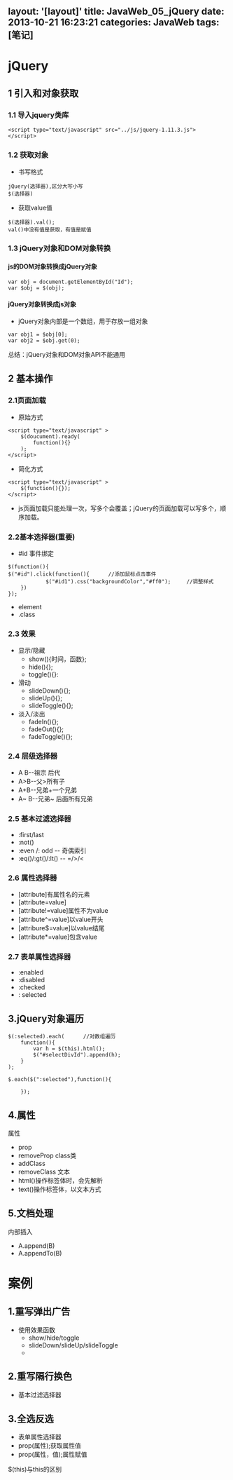 layout: '[layout]'
title: JavaWeb_05_jQuery
date: 2013-10-21 16:23:21
categories: JavaWeb
tags: [笔记]
---
# jQuery
## 1 引入和对象获取
### 1.1 导入jquery类库

```
<script type="text/javascript" src="../js/jquery-1.11.3.js">
</script>
```
### 1.2 获取对象
- 书写格式

```
jQuery(选择器),区分大写小写
$(选择器)
```
- 获取value值

```
$(选择器).val();
val()中没有值是获取，有值是赋值
```

<!-- more -->
### 1.3 jQuery对象和DOM对象转换
####  js的DOM对象转换成jQuery对象

```
var obj = document.getElementById("Id");
var $obj = $(obj);
```
#### jQuery对象转换成js对象
- jQuery对象内部是一个数组，用于存放一组对象

```
var obj1 = $obj[0];
var obj2 = $obj.get(0);
```

总结：jQuery对象和DOM对象API不能通用
## 2 基本操作
### 2.1页面加载
- 原始方式
```
<script type="text/javascript" >
    $(doucument).ready(
        function(){}
    );
</script>
```
- 简化方式

```
<script type="text/javascript" >
    $(function(){});
</script>
```
- js页面加载只能处理一次，写多个会覆盖；jQuery的页面加载可以写多个，顺序加载。
### 2.2基本选择器(重要)
- #id
事件绑定

```
$(function(){
$("#id").click(function(){      //添加鼠标点击事件
            $("#id1").css("backgroundColor","#ff0");     //调整样式
    }) 
});
```
- element
- .class
### 2.3 效果
- 显示/隐藏
    - show(){时间，函数};
    - hide(){};
    - toggle(){}:
- 滑动
    - slideDown(){};
    - slideUp(){};
    - slideToggle(){};
- 淡入/淡出
    - fadeIn(){};
    - fadeOut(){};
    - fadeToggle(){};
### 2.4 层级选择器
- A B--祖宗 后代
- A>B--父>所有子
- A+B--兄弟+一个兄弟
- A~ B--兄弟~ 后面所有兄弟
### 2.5 基本过滤选择器
- :first/last
- :not()
- :even /: odd -- 奇偶索引
- :eq()/:gt()/:lt() -- =/>/<
### 2.6 属性选择器
- [attribute]有属性名的元素
- [attribute=value]
- [attribute!=value]属性不为value
- [attribute^=value]以value开头
- [attribure$=value]以value结尾
- [attribute*=value]包含value
### 2.7 表单属性选择器
- :enabled
- :disabled
- :checked
- : selected
## 3.jQuery对象遍历

```
$(:selected).each(      //对数组遍历
    function(){
    	var h = $(this).html();
    	$("#selectDivId").append(h);
    }
);
```

```
$.each($(":selected"),function(){
    
    });
```
## 4.属性
属性
- prop
- removeProp
class类
- addClass
- removeClass
文本
- html()操作标签体时，会先解析
- text()操作标签体，以文本方式
## 5.文档处理
内部插入
- A.append(B)
- A.appendTo(B)
# 案例
## 1.重写弹出广告
- 使用效果函数
    - show/hide/toggle
    - slideDown/slideUp/slideToggle
    - 
## 2.重写隔行换色
- 基本过滤选择器
## 3.全选反选
- 表单属性选择器
- prop(属性);获取属性值
- prop(属性，值);属性赋值


$(this)与this的区别
